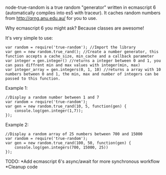 node-true-random is a true random "generator" written in ecmascript 6 (automatically compiles into es5 with traceur).
It caches random numbers from http://qrng.anu.edu.au/ for you to use. 

Why ecmascript 6 you might ask? Because classes are awesome!

It's very simple to use:

    var random = require('true-random'); //Import the library
    var gen = new random.true_rand(); //Create a number generator, this function accepts a cache_size, min_cache and a callback parameter
    var integer = gen.integer() //returns a integer between 0 and 1, you can pass diffrent min and max values with integer(min, max)
    var integer_array = gen.integers(0, 1, 10) //returns a array with 10 numbers between 0 and 1, the min, max and number of integers can be passed to this function.
    
Example 1:

    //Display a random number between 1 and 7
    var random = require('true-random');
    var gen = new random.true_rand(10, 5, function(gen) {
        console.log(gen.integer(1,7));
    });
Example 2:

    //Display a random array of 25 numbers between 700 and 15000
    var random = require('true-random');
    var gen = new random.true_rand(100, 50, function(gen) {
        console.log(gen.integers(700, 15000, 25))
    });
	
TODO:
*Add ecmascript 6's async/await for more synchronous workflow
*Cleanup code